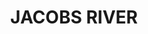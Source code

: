 ---
lastmod: '2025-04-06T06:05:20+00:00'
latitude: -36.441153
layout: suburb
longitude: 148.511421
postcode: '2627'
state: NSW
title: JACOBS RIVER
url: /nsw/jacobs-river/
---